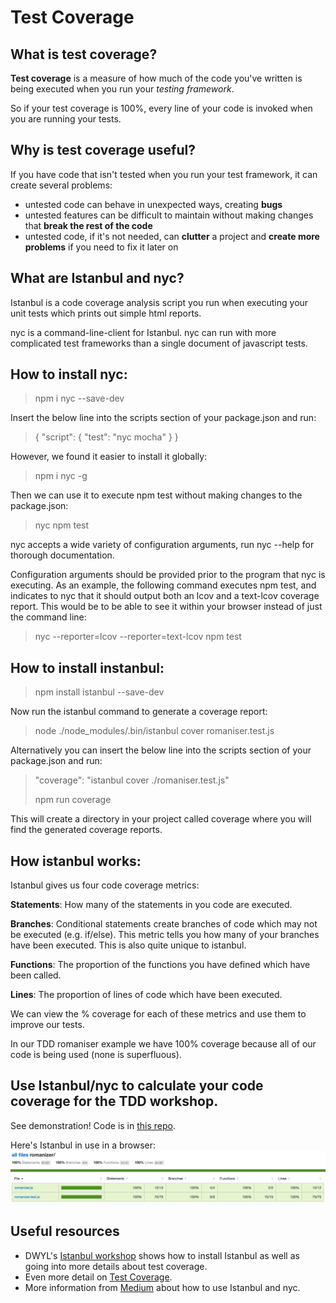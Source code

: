 # Test Coverage
## What is test coverage?
**Test coverage** is a measure of how much of the code you've written is being executed when you run your _testing framework_.

So if your test coverage is 100%, every line of your code is invoked when you are running your tests.

## Why is test coverage useful?
If you have code that isn't tested when you run your test framework, it can create several problems:

* untested code can behave in unexpected ways, creating **bugs**
* untested features can be difficult to maintain without making changes that **break the rest of the code**
* untested code, if it's not needed, can **clutter** a project and **create more problems** if you need to fix it later on

## What are Istanbul and nyc?

Istanbul is a code coverage analysis script you run when executing your unit tests which prints out simple html reports.

nyc is a command-line-client for Istanbul. nyc can run with more complicated test frameworks than a single document of javascript tests.

How to install nyc:
-------------------

> npm i nyc --save-dev

Insert the below line into the scripts section of your package.json and run:

> {   "script": {
>     "test": "nyc mocha"   } }

However, we found it easier to install it globally:

> npm i nyc -g

Then we can use it to execute npm test without making changes to the package.json:

> nyc npm test

nyc accepts a wide variety of configuration arguments, run nyc --help for thorough documentation.

Configuration arguments should be provided prior to the program that nyc is executing. As an example, the following command executes npm test, and indicates to nyc that it should output both an lcov and a text-lcov coverage report. This would be to be able to see it within your browser instead of just the command line:

> nyc --reporter=lcov --reporter=text-lcov npm test


How to install instanbul:
-------------------------

> npm install istanbul --save-dev

Now run the istanbul command to generate a coverage report:

> node ./node_modules/.bin/istanbul cover romaniser.test.js

Alternatively you can insert the below line into the scripts section of your package.json and run:

> "coverage": "istanbul cover ./romaniser.test.js"
>
> npm run coverage

This will create a directory in your project called coverage where you will find the generated coverage reports.

How istanbul works:
--------------------

Istanbul gives us four code coverage metrics:

**Statements**: How many of the statements in you code are executed.

**Branches**: Conditional statements create branches of code which may not be executed (e.g. if/else). This metric tells you how many of your branches have been executed. This is also quite unique to istanbul.

**Functions**: The proportion of the functions you have defined which have been called.

**Lines**: The proportion of lines of code which have been executed.

We can view the % coverage for each of these metrics and use them to improve our tests.

In our TDD romaniser example we have 100% coverage because all of our code is being used (none is superfluous).


## Use Istanbul/nyc to calculate your code coverage for the TDD workshop.
See demonstration! Code is in [this repo](https://github.com/astroash/romanizer).

Here's Istanbul in use in a browser:
![Screenshot1](./images/using-istanbul-in-browser.png)

## Useful resources
* DWYL's [Istanbul workshop](https://github.com/dwyl/learn-istanbul) shows how to install Istanbul as well as going into more details about test coverage.
* Even more detail on [Test Coverage](http://www.softwaretestingclass.com/test-coverage-in-software-testing/).
* More information from [Medium](https://medium.com/@novemberborn/code-coverage-with-babel-istanbul-nyc-83b8c2f1093) about how to use Istanbul and nyc.
